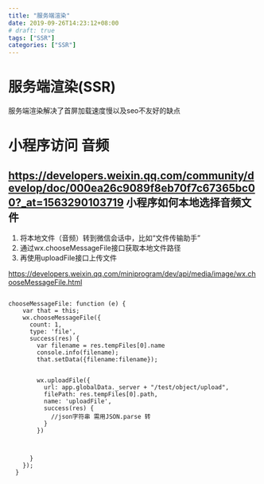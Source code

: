 ```yaml
---
title: "服务端渲染"
date: 2019-09-26T14:23:12+08:00
# draft: true
tags: ["SSR"]
categories: ["SSR"]
---
```


# 服务端渲染(SSR)

服务端渲染解决了首屏加载速度慢以及seo不友好的缺点





# 小程序访问 音频

## https://developers.weixin.qq.com/community/develop/doc/000ea26c9089f8eb70f7c67365bc00?_at=1563290103719 小程序如何本地选择音频文件

1. 将本地文件（音频）转到微信会话中，比如“文件传输助手”
2. 通过wx.chooseMessageFile接口获取本地文件路径
3. 再使用uploadFile接口上传文件



https://developers.weixin.qq.com/miniprogram/dev/api/media/image/wx.chooseMessageFile.html



```

chooseMessageFile: function (e) {
    var that = this;
    wx.chooseMessageFile({
      count: 1,
      type: 'file',
      success(res) {
        var filename = res.tempFiles[0].name
        console.info(filename);
        that.setData({filename:filename});
 
 
        wx.uploadFile({
          url: app.globalData._server + "/test/object/upload",
          filePath: res.tempFiles[0].path,
          name: 'uploadFile',
          success(res) {
            //json字符串 需用JSON.parse 转
          }
        })
 
 
 
      }
    });
  }
```

